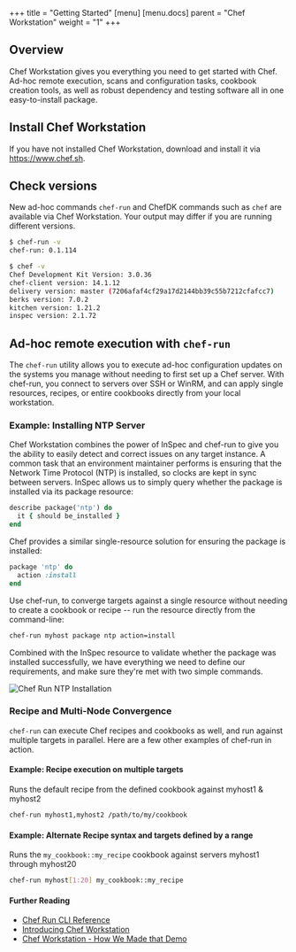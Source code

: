 +++
title = "Getting Started"
[menu]
  [menu.docs]
    parent = "Chef Workstation"
    weight = "1"
+++

## Overview

Chef Workstation gives you everything you need to get started with Chef. Ad-hoc remote execution, scans and configuration tasks, cookbook creation tools, as well as robust dependency and testing software all in one easy-to-install package.

## Install Chef Workstation

If you have not installed Chef Workstation, download and install it via https://www.chef.sh.

## Check versions

New ad-hoc commands `chef-run` and ChefDK commands such as `chef` are available via Chef Workstation. Your output may differ if you are running different versions.

```bash
$ chef-run -v
chef-run: 0.1.114

$ chef -v
Chef Development Kit Version: 3.0.36
chef-client version: 14.1.12
delivery version: master (7206afaf4cf29a17d2144bb39c55b7212cfafcc7)
berks version: 7.0.2
kitchen version: 1.21.2
inspec version: 2.1.72
```

## Ad-hoc remote execution with `chef-run`

The `chef-run` utility allows you to execute ad-hoc configuration updates on the systems you manage without needing to first set up a Chef server. With chef-run, you connect to servers over SSH or WinRM, and can apply single resources, recipes, or entire cookbooks directly from your local workstation.


### Example: Installing NTP Server

Chef Workstation combines the power of InSpec and chef-run to give you the ability to easily detect and correct issues on any target instance. A common task that an environment maintainer performs is ensuring that the Network Time Protocol (NTP) is installed, so clocks are kept in sync between servers. InSpec allows us to simply query whether the package is installed via its package resource:

```ruby
describe package('ntp') do
  it { should be_installed }
end
 ```

Chef provides a similar single-resource solution for ensuring the package is installed:

```ruby
package 'ntp' do
  action :install
end
```

Use chef-run, to converge targets against a single resource without needing to create a cookbook or recipe -- run the resource directly from the command-line:

```bash
chef-run myhost package ntp action=install
```

Combined with the InSpec resource to validate whether the package was installed successfully, we have everything we need to define our requirements, and make sure they're met with two simple commands.

![Chef Run NTP Installation](/images/chef-workstation/chef-run.gif)

### Recipe and Multi-Node Convergence

`chef-run` can execute Chef recipes and cookbooks as well, and run against multiple targets in parallel. Here are a few other examples of chef-run in action.

#### Example: Recipe execution on multiple targets

Runs the default recipe from the defined cookbook against myhost1 & myhost2

```bash
chef-run myhost1,myhost2 /path/to/my/cookbook
```

#### Example: Alternate Recipe syntax and targets defined by a range

Runs the `my_cookbook::my_recipe` cookbook against servers myhost1 through myhost20

```bash
chef-run myhost[1:20] my_cookbook::my_recipe
```

#### Further Reading

* [Chef Run CLI Reference](https://chef.sh/docs/reference/chef-run/)
* [Introducing Chef Workstation](https://blog.chef.io/2018/05/23/introducing-chef-workstation/)
* [Chef Workstation - How We Made that Demo](https://blog.chef.io/2018/06/25/chef-workstation-how-we-made-that-demo/)
